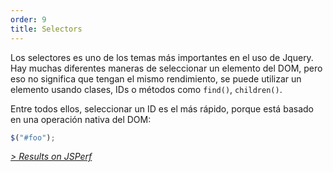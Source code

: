 ```yaml
---
order: 9
title: Selectors
---
```


Los selectores es uno de los temas más importantes en el uso de Jquery. Hay muchas diferentes maneras de seleccionar un elemento del DOM, pero eso no significa que tengan el mismo rendimiento, se puede utilizar un elemento usando clases, IDs o métodos como `find()`, `children()`.

Entre todos ellos, seleccionar un ID es el más rápido, porque está basado en una operación nativa del DOM:

```js
$("#foo");
```

*[> Results on JSPerf](http://jsperf.com/browser-diet-jquery-selectors)*
